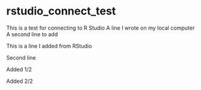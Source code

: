 # rstudio_connect_test
This is a test for connecting to R Studio
A line I wrote on my local computer
A second line to add

This is a line I added from RStudio 

Second line

Added 1/2

Added 2/2